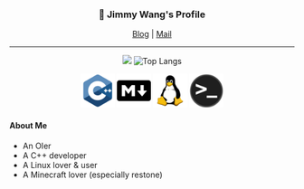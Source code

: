 <h3 align="center">👋 Jimmy Wang's Profile</h3>
<p align="center">
  <a href="https://www.cnblogs.com/wangjunrui">Blog</a> |
  <a href="mailto:2189535056@qq.com">Mail</a>
</p>
<hr/>

<p align="center">
  <img src="https://github-readme-stats.vercel.app/api?username=whitepaperdog&count_private=true&show_icon=true&include_all_commits&hide_border=true"/>

  <img alt="Top Langs" src="https://github-readme-stats.vercel.app/api/top-langs/?username=whitepaperdog&layout=compact&hide_border=true"/>
</p>

<p align="center">
  <code><img height="60" src="https://raw.githubusercontent.com/github/explore/80688e429a7d4ef2fca1e82350fe8e3517d3494d/topics/cpp/cpp.png"></code>
  <code><img height="60" src="https://raw.githubusercontent.com/github/explore/80688e429a7d4ef2fca1e82350fe8e3517d3494d/topics/markdown/markdown.png"></code>
  <code><img height="60" src="https://raw.githubusercontent.com/github/explore/80688e429a7d4ef2fca1e82350fe8e3517d3494d/topics/linux/linux.png"></code>
  <code><img height="60" src="https://raw.githubusercontent.com/github/explore/d92924b1d925bb134e308bd29c9de6c302ed3beb/topics/terminal/terminal.png"></code>
</p>

#### About Me
 - An OIer
 - A C++ developer
 - A Linux lover & user
 - A Minecraft lover (especially restone)

<!--
**wangjunrui666/wangjunrui666** is a ✨ _special_ ✨ repository because its `README.md` (this file) appears on your GitHub profile.

Here are some ideas to get you started:

- 🔭 I’m currently working on ...
- 🌱 I’m currently learning ...
- 👯 I’m looking to collaborate on ...
- 🤔 I’m looking for help with ...
- 💬 Ask me about ...
- 📫 How to reach me: ...
- 😄 Pronouns: ...
- ⚡ Fun fact: ...
-->
